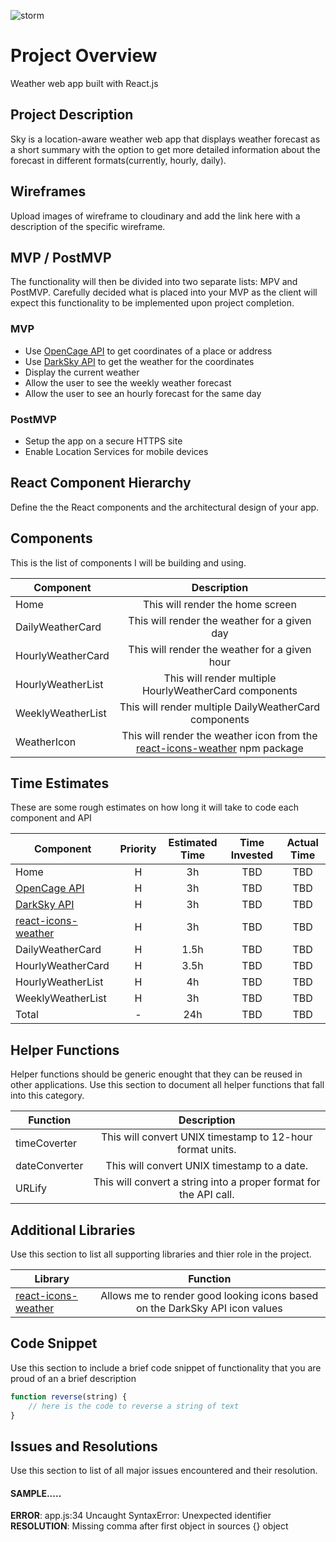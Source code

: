 ![storm](https://media3.giphy.com/media/l0IykeVYHggzcLB6g/giphy.gif)
# Project Overview
Weather web app built with React.js

## Project Description

Sky is a location-aware weather web app that displays weather forecast as a short summary with the option to get more detailed information about the forecast in different formats(currently, hourly, daily).

## Wireframes

Upload images of wireframe to cloudinary and add the link here with a description of the specific wireframe.

## MVP / PostMVP

The functionality will then be divided into two separate lists: MPV and PostMVP.  Carefully decided what is placed into your MVP as the client will expect this functionality to be implemented upon project completion.  

### MVP
- Use [OpenCage API](https://opencagedata.com/) to get coordinates of a place or address
- Use [DarkSky API](https://darksky.net/dev) to get the weather for the coordinates
- Display the current weather
- Allow the user to see the weekly weather forecast
- Allow the user to see an hourly forecast for the same day

### PostMVP

- Setup the app on a secure HTTPS site
- Enable Location Services for mobile devices

## React Component Hierarchy

Define the the React components and the architectural design of your app.

## Components
This is the list of components I will be building and using.

| Component | Description | 
| --- | :---: |  
| Home | This will render the home screen | 
| DailyWeatherCard | This will render the weather for a given day | 
| HourlyWeatherCard | This will render the weather for a given hour| 
| HourlyWeatherList | This will render multiple HourlyWeatherCard components |
| WeeklyWeatherList | This will render multiple DailyWeatherCard components |
| WeatherIcon | This will render the weather icon from the [react-icons-weather](https://www.npmjs.com/package/react-icons-weather) npm package| 


## Time Estimates
These are some rough estimates on how long it will take to code each component and API

| Component | Priority | Estimated Time | Time Invested | Actual Time |
| --- | :---: |  :---: | :---: | :---: |
| Home | H | 3h| TBD | TBD |
| [OpenCage API](https://opencagedata.com/) | H | 3h| TBD | TBD |
| [DarkSky API](https://darksky.net/dev) | H | 3h| TBD | TBD |
| [react-icons-weather](https://www.npmjs.com/package/react-icons-weather) | H | 3h| TBD | TBD |
| DailyWeatherCard | H | 1.5h| TBD | TBD |
| HourlyWeatherCard | H | 3.5h| TBD | TBD |
| HourlyWeatherList | H | 4h| TBD | TBD |
| WeeklyWeatherList | H | 3h| TBD | TBD |
| Total | - | 24h| TBD | TBD |

## Helper Functions
Helper functions should be generic enought that they can be reused in other applications. Use this section to document all helper functions that fall into this category.

| Function | Description | 
| --- | :---: |  
| timeCoverter | This will convert UNIX timestamp to 12-hour format units. |
| dateConverter | This will convert UNIX timestamp to a date. |
| URLify | This will convert a string into a proper format for the API call.|

## Additional Libraries
 Use this section to list all supporting libraries and thier role in the project. 

| Library | Function | 
| --- | :---: |  
| [react-icons-weather](https://www.npmjs.com/package/react-icons-weather) | Allows me to render good looking icons based on the DarkSky API icon values | 



## Code Snippet

Use this section to include a brief code snippet of functionality that you are proud of an a brief description  

```JavaScript
function reverse(string) {
	// here is the code to reverse a string of text
}
```

## Issues and Resolutions
 Use this section to list of all major issues encountered and their resolution.

#### SAMPLE.....
**ERROR**: app.js:34 Uncaught SyntaxError: Unexpected identifier                                
**RESOLUTION**: Missing comma after first object in sources {} object